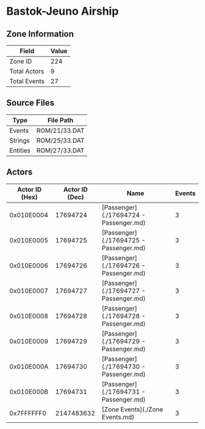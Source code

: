 # Bastok-Jeuno Airship

## Zone Information

| Field        |   Value |
|--------------|---------|
| Zone ID      |     224 |
| Total Actors |       9 |
| Total Events |      27 |

## Source Files

| Type     | File Path     |
|----------|---------------|
| Events   | ROM/21/33.DAT |
| Strings  | ROM/25/33.DAT |
| Entities | ROM/27/33.DAT |

## Actors

| Actor ID (Hex)   |   Actor ID (Dec) | Name                                   |   Events |
|------------------|------------------|----------------------------------------|----------|
| 0x010E0004       |         17694724 | [Passenger](./17694724 - Passenger.md) |        3 |
| 0x010E0005       |         17694725 | [Passenger](./17694725 - Passenger.md) |        3 |
| 0x010E0006       |         17694726 | [Passenger](./17694726 - Passenger.md) |        3 |
| 0x010E0007       |         17694727 | [Passenger](./17694727 - Passenger.md) |        3 |
| 0x010E0008       |         17694728 | [Passenger](./17694728 - Passenger.md) |        3 |
| 0x010E0009       |         17694729 | [Passenger](./17694729 - Passenger.md) |        3 |
| 0x010E000A       |         17694730 | [Passenger](./17694730 - Passenger.md) |        3 |
| 0x010E000B       |         17694731 | [Passenger](./17694731 - Passenger.md) |        3 |
| 0x7FFFFFF0       |       2147483632 | [Zone Events](./Zone Events.md)        |        3 |